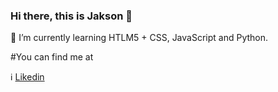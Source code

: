 ### Hi there, this is Jakson 👋

🌱 I’m currently learning HTLM5 + CSS, JavaScript and Python.

#You can find me at

ℹ️ <a href="https://www.linkedin.com/in/jakson-jose/" target="_blank">Likedin</a>

<!--
**JaksonJose/JaksonJose** is a ✨ _special_ ✨ repository because its `README.md` (this file) appears on your GitHub profile.

Here are some ideas to get you started:

- 🔭 I’m currently working on ...
- 🌱 I’m currently learning ...
- 👯 I’m looking to collaborate on ...
- 🤔 I’m looking for help with ...
- 💬 Ask me about ...
- 📫 How to reach me: ...
- 😄 Pronouns: ...
- ⚡ Fun fact: ...
-->

